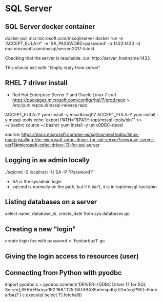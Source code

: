 # SQL Server

## SQL Server docker container
docker pull mcr.microsoft.com/mssql/server
docker run -e 'ACCEPT_EULA=Y' -e 'SA_PASSWORD=password' -p 1433:1433 -d mcr.microsoft.com/mssql/server:2017-latest

Checking that the server is reachable:
curl http://server_hostname:1433

This should exit with "Empty reply from server"

## RHEL 7 driver install
- Red Hat Enterprise Server 7 and Oracle Linux 7
curl https://packages.microsoft.com/config/rhel/7/prod.repo > /etc/yum.repos.d/mssql-release.repo

ACCEPT_EULA=Y yum install -y msodbcsql17
ACCEPT_EULA=Y yum install -y mssql-tools
echo 'export PATH="$PATH:/opt/mssql-tools/bin"' >> ~/.bashrc
source ~/.bashrc
yum install -y unixODBC-devel

source: https://docs.microsoft.com/en-us/sql/connect/odbc/linux-mac/installing-the-microsoft-odbc-driver-for-sql-server?view=sql-server-ver15#microsoft-odbc-driver-13-for-sql-server

## Logging in as admin locally
./sqlcmd -S localhost -U SA -P "Password1"

 - SA is the sysadmin login
 - sqlcmd is normally on the path, but if it isn't, it is in /opt/mssql-tools/bin

## Listing databases on a server
select name, database_id, create_date from sys.databases
go

## Creating a new "login"
create login foo with password = 'Foobarbaz1'
go

## Giving the login access to resources (user)

## Connecting from Python with pyodbc
import pyodbc
c = pyodbc.connect('DRIVER={ODBC Driver 17 for SQL Server};SERVER=tcp:192.168.1.125;DATABASE=tempdb;UID=foo;PWD=Foobarbaz1')
c.execute('select 1').fetchall()

